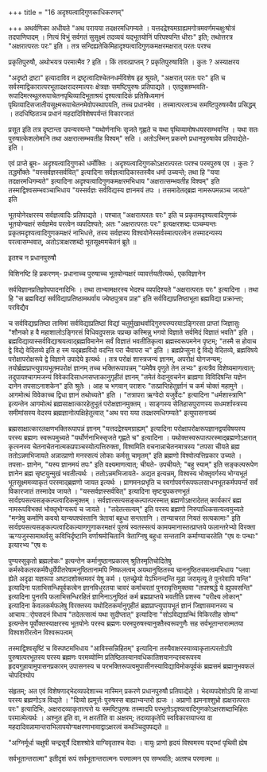 +++
title = "16 अदृश्यत्वादिगुणकाधिकरणम्"

+++
अथर्वणिका अधीयते "अथ परायया तदक्षरमधिगम्यते । यत्तदद्रेश्यमग्राह्यमगोत्रमवर्णमचक्षुःश्रोत्रं तदपाणिपादम् । नित्यं विभुं सर्वगतं सुसूक्ष्मं तदव्ययं यद्भूतयोनिं परिपश्यन्ति धीराः" इति; तथोत्तरत्र "अक्षरात्परतः परः" इति । तत्र सन्दिह्यतेकिमिहादृश्यत्वादिगुणकमक्षरमक्षरात् परतः परश्च

प्रकृतिपुरुषौ, अथोभयत्र परमात्मैव ? इति । किं तावत्प्राप्तम् ? प्रकृतिपुरुषाविति । कुतः ? अस्याक्षरय

"अदृष्टो द्रष्टा" इत्यादाविव न द्रष्टृत्वादिश्चेतनधर्मविशेष इह श्रूयते, "अक्षरात् परतः परः" इति च सर्वस्माद्विकारात्परभूतादक्षरादस्मात्परः क्षेत्रज्ञः समष्टिपुरुषः प्रतिपाद्यते । एतदुक्तम्भवति- रूपादिमत्स्थूलरूपाचेतनपृथिव्यादिभूताश्रयं दृश्यत्वादिकं प्रतिषिध्यमानं पृथिव्यादिसजातीयसूक्ष्मरूपाचेतनमेवोपस्थापयति, तच्च प्रधानमेव । तस्मात्परत्वञ्च समष्टिपुरुषस्यैव प्रसिद्धम् । तदधिष्ठितञ्च प्रधानं महदादिविशेषपर्यन्तं विकारजातं

प्रसूत इति तत्र दृष्टान्ता उपन्यस्यन्ते "यथोर्णनाभिः सृजते गृह्णते च यथा पृथिव्यामोषधयस्सम्भवन्ति । यथा सतः पुरुषात्केशलोमानि तथा अक्षरात्सम्भवतीह विश्वम्" सति । अतोऽस्मिन् प्रकरणे प्रधानपुरुषावेव प्रतिपाद्येते- इति ।

एवं प्राप्ते ब्रूमः- अदृश्यत्वादिगुणको धर्मोक्तिः । अदृश्यत्वादिगुणकोऽक्षरात्परतः परश्च परमपुरुष एव । कुतः ? तद्धर्मोक्तेः "यस्सर्वज्ञस्सर्ववित्" इत्यादिना सर्वज्ञत्वादिकास्तस्यैव धर्मा उच्यन्ते; तथा हि "यया तदक्षरमधिगम्यते" इत्यादिना अदृश्यत्वादिगुणकमक्षरमभिधाय "अक्षरात्सम्भवतीह विश्वम्" इति तस्माद्विश्वसम्भवञ्चाभिधाय "यस्सर्वज्ञः सर्वविद्यस्य ज्ञानमयं तपः । तसमादेतद्ब्रह्म नामरूपमन्नञ्च जायते" इति

भूतयोनेरक्षरस्य सर्वज्ञत्वादिः प्रतिपाद्यते । पश्चात् "अक्षरात्परतः परः" इति च प्रकृतमदृश्यत्वादिगुणकं भूतयोन्यक्षरं सर्वज्ञमेव परत्वेन व्यपदिश्यते; अतः "अक्षरात्परतः परः" इत्यक्षरशब्दः पञ्चम्यन्तः प्रकृतमदृश्यत्वादिगुणकमक्षरं नाभिधत्ते, तस्य सर्वज्ञस्य विश्वयोनेस्सर्वस्मात्परत्वेन तस्मादन्यस्य परत्वासम्भवात्, अतोऽत्राक्षरशब्दो भूतसूक्ष्ममचेतनं ब्रूते ॥

इतश्च न प्रधानपुरुषौ

विशिनष्टि हि प्रकरणम्- प्रधानाच्च पुरुषाच्च भूतयोन्यक्षरं व्यावर्त्तयतीत्यर्थः, एकविज्ञानेन

सर्वविज्ञानप्रतिज्ञोपपादनादिभिः । तथा ताभ्यामक्षरस्य भेदश्च व्यपदिश्यते "अक्षरात्परतः परः" इत्यादिना । तथा हि "स ब्रह्मविद्यां सर्वविद्याप्रतिष्ठामथर्वाय ज्येष्ठपुत्राय प्राह" इति सर्वविद्याप्रतिष्ठाभूता ब्रह्मविद्या प्रक्रान्ता; परविद्यैव

च सर्वविद्याप्रतिष्ठा तामिमां सर्वविद्याप्रतिष्ठां विद्यां चतुर्मुखाथर्वादिगुरुपरम्परयाऽङ्गिरसा प्राप्तां जिज्ञासुः "शौनको ह वै महाशालोऽङ्गिरसं विधिवदुपसन्नः पप्रच्छ कस्मिन्नु भगवो विज्ञाते सर्वमिदं विज्ञातं भवति" इति । ब्रह्मविद्यायास्सर्वविद्याश्रयत्वाद्ब्रह्मविमानेन सर्वं विज्ञातं भवतीतिकृत्वा ब्रह्मस्वरूपमनेन पृष्टम्; "तस्मै स होवाच द्वे विद्ये वेदितव्ये इति ह स्म यद्ब्रह्मविदो वदन्ति परा चैवापरा च" इति । ब्रह्मप्रेप्सुना द्वे विद्ये वेदितव्ये, ब्रह्मविषये परोक्षापरोक्षरूपे द्वे विज्ञाने उपादेये इत्यर्थः । तत्र परोक्षं शास्त्रजन्यं ज्ञानम्, अपरोक्षं योगजन्यम्; तयोर्ब्रह्मप्राप्त्युपायभूतमपरोक्षं ज्ञानम् तच्च भक्तिरूपापन्नम् "यमेवैष वृणुते तेन लभ्यः" इत्यत्रैव विशेष्यमाणत्वात्; तदुपायश्चागमजन्यं विवेकादिसाधनसप्ताकानुगृहीतं ज्ञानम् "तमेतं वेदानुवचनेन ब्राह्मणा विविदिषन्ति यज्ञेन दानेन तपसाऽनाशकेन" इति श्रुतेः । आह च भगवान् पराशरः "तत्प्राप्तिहेतुर्ज्ञानं च कर्म चोक्तं महामुने । आगमोत्थं विवेकाच्च द्विधा ज्ञानं तथोच्यते" इति । "तत्रापरा ऋग्वेदो यजुर्वेदः" इत्यादिना "धर्मशास्त्राणि" इत्यन्तेन आगमोत्थं ब्रह्मसाक्षात्कारहेतुभूतं परोक्षज्ञानमुक्तम् । साङ्गस्य सेतिहासपुराणस्य सधमर्शास्त्रस्य समीमांसस्य वेदस्य ब्रह्मज्ञानोत्पक्षिहेतुत्वात् "अथ परा यया तदक्षरमधिगम्यते" इत्युपासनाख्यं

ब्रह्मसाक्षात्कारलक्षणभक्तिरूपापन्नं ज्ञानम् "यत्तदद्रेश्यमग्राह्यम्" इत्यादिना परोक्षापरोक्षरूपज्ञानद्वयविषयस्य परस्य ब्रह्मणः स्वरूपमुच्यते "यर्थोर्णनाभिस्सृजते गृह्णते च" इत्यादिना । यथोक्तस्वरूपात्परस्माद्ब्रह्मणोऽक्षरात् कृत्स्नस्य चेतनाचेतनात्मकप्रपञ्चस्योत्पत्तिरुक्ता, विश्वमिति वचनान्नाचेतनमात्रस्य "तपसा चीयते ब्रह्म ततोऽन्नमभिजायते अन्नात्प्राणो मनस्सत्यं लोकाः कर्मसु चामृतम्" इति ब्रह्मणो विश्वोत्पत्तिप्रकार उच्यते । तपसा- ज्ञानेन, "यस्य ज्ञानमयं तपः" इति वक्ष्यमाणत्वात्; चीयते- उपचीयते; "बहु स्याम्" इति सङ्कल्परूपेण ज्ञानेन ब्रह्म सृष्टयुन्मुखं भवतीत्यर्थः । ततोऽन्नमभिजायते- अद्यत इत्यन्नम्, विश्वस्य भोक्तृवर्गस्य भोग्यभूतं भूतसूक्ष्ममव्याकृतं परस्माद्ब्रह्मणो जायत इत्यर्थः । प्राणमनःप्रभृति च स्वर्गापवर्गरूपफलसाधनभूतकर्मपयर्न्तं सर्वं विकारजातं तस्मादेव जायते । "यस्सर्वज्ञस्सर्ववित्" इत्यादिना सृष्टयुपकरणभूतं सार्वज्ञ्यसत्यसङ्कल्पत्वादिकमुक्तम् । सर्वज्ञात्सत्यसङ्कल्पात्परस्मात् ब्रह्मणोऽक्षरादेतत् कार्यकारं ब्रह्म नामरूपविभक्तं भोक्तृभोग्यरूपं च जायते । "तदेतत्सत्यम्" इति परस्य ब्रह्मणो निरुपाधिकसत्यत्वमुच्यते "मन्त्रेषु कर्माणि कवयो यान्यपश्यंस्तानि त्रेतायां बहुधा सन्ततानि । तान्याचरत नियतं सत्यकामाः" इति सार्वज्ञ्यसत्यसङ्कल्पत्वादिकल्याणगुणाकरमक्षरं पुरुषं स्वतस्सत्यं कामयमानास्तत्प्राप्तये फलान्तरेभ्यो विरक्ता ऋग्यजुस्सामाथर्वसु कविभिर्दृष्टानि वर्णाश्रमोचितानि त्रेताग्निषु बहुधा सन्ततानि कर्माण्याचरतेति "एष वः पन्थाः" इत्यारभ्य "एष वः

पुण्यस्सुकृतो ब्रह्मलोकः" इत्यन्तेन कर्मानुष्ठानप्रकारम् श्रुतिस्मृतिचोदितेषु कर्मस्वेकतरकर्मवैधुर्येपीतरेषामनुष्ठितानामपि निष्फलत्वम् अयथानुष्ठितस्य चाननुष्ठितसमत्वमभिधाय "प्लवा ह्येते अदृढा यज्ञरूपा अष्टादशोक्तमवरं येषु कर्म । एतच्छ्रेयो येऽभिनन्दन्ति मूढा जरामृत्यू ते पुनरेवापि यन्ति" इत्यादिना पलाभिसन्धिपूर्वकत्वेन ज्ञानविधुरतया चावरं कर्माचरतां पुनरावृत्तिमुक्तवा "तपश्श्रद्धे ये ह्युपवसन्ति" इत्यादिना पुनरपि फलाभिसन्धिरहितं ज्ञानिनाऽनुष्ठितं कर्म ब्रह्मप्राप्तये भवतीति प्रशस्य "परीक्ष्य लोकान्" इत्यादिना केवलकर्मफलेषु विरक्तस्य यथोदितकर्मानुगृहीतं ब्रह्मप्राप्त्युपायभूतं ज्ञानं जिज्ञासमानस्य च आचायर्ोपसदनं विधाय "तदेतत्सत्यं यथा सुदीप्तात्" इत्यादिना "सोऽविद्याग्रन्थिं विकिरतीह सोम्य" इत्यन्तेन पूर्वोक्तस्याक्षरस्य भूतयोनेः परस्य ब्रह्मणः परमपुरुषस्यानुक्तैस्वरूपगुणैः सह सर्वभूतान्तरात्मतया विश्वशरीरत्वेन विश्वरूपत्वम्

तस्माद्विश्वसृष्टिं च विस्पष्टमभिधाय "आविस्सन्निहितम्" इत्यादिना तस्यैवाक्षरस्याव्याकृतात्परतोऽपि पुरुषात्परभूतस्य परस्य ब्रह्मणः परमव्योम्नि प्रतिष्ठितस्यानवधिकातिशयानन्दस्वरूपस्य हृदयगुहायामुपासनप्रकारम् उपासनस्य च परभक्तिरूपत्वमुपासीनस्याविद्याविमोकपूर्वकं ब्रह्मसमं ब्रह्मानुभवफलं चोपदिश्योप

संहृतम्; अत एवं विशेषणाद्भेदव्यपदेशाच्च नास्मिन् प्रकरणे प्रधानपुरुषौ प्रतिपाद्येते । भेदव्यपदेशोऽपि हि ताभ्यां परस्य ब्रह्मणोऽत्र विद्यते । "दिव्यो ह्यमूर्त्तः पुरुषस्स बाह्याभ्यन्तरो ह्यजः । अप्राणो ह्यमनाश्शुभ्रो ह्यक्षरात्परतः परः" इत्यादिभिः, अक्षरादव्याकृतात्परो यः समष्टिपुरुषः तस्मादपि परभूतोऽदृश्यत्वादिगुणकोऽक्षरशब्दाभिहितः परमात्मेत्यर्थः । अश्नुत इति वा, न क्षरतीति वा अक्षरम्; तदव्याकृतेपि स्वविकारव्याप्त्या वा महदादिवन्नामान्तराभिलापयोग्यक्षरणाभावाद्वाऽक्षरत्वं कथञ्चिदुपपद्यते ॥

"अग्निर्मूर्धा चक्षुषी चन्द्रसूर्यै दिशश्श्रोत्रे वाग्विवृताश्च वेदाः । वायुः प्राणो हृदयं विश्वमस्य पद्य्भां पृथिवी ह्येष

सर्वभूतान्तरात्मा" इतीदृशं रूपं सर्वभूतान्तरात्मनः परमात्मन एव सम्भवति; अतश्च परमात्मा ॥